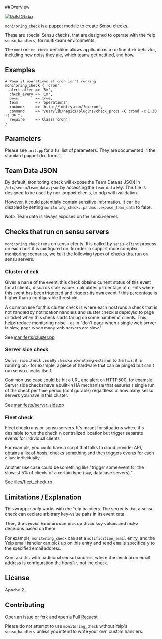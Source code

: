 ##Overview

[![Build Status](https://travis-ci.org/Yelp/puppet-monitoring_check.svg?branch=master)](https://travis-ci.org/Yelp/puppet-monitoring_check)

`monitoring_check` is a puppet module to create Sensu checks.

These are special Sensu checks, that are designed to operate with the 
Yelp `sensu_handlers`, for multi-team environments.

The `monitoring_check` definition allows applications to define their behavior,
including how noisy they are, which teams get notified, and how.

## Examples

```puppet
# Page if operations if cron isn't running
monitoring_check { 'cron':
  alert_after => '5m',
  check_every => '1m',
  page        => true,
  team        => 'operations',
  runbook     => 'http://lmgtfy.com/?q=cron',
  command     => "/usr/lib/nagios/plugins/check_procs -C crond -c 1:30 -t 30 ",
  require     => Class['cron']
}
```

## Parameters

Please see `init.pp` for a full list of parameters. They are documented
in the standard puppet doc format.

## Team Data JSON

By default, monitoring_check will expose the Team Data as JSON in 
`/etc/sensu/team_data.json` by accessing the `team_data` key. This file is
designed to be used by non-puppet clients, to help with validation.

However, it could potentially contain sensitive information. It can be disabled by
setting `monitoring_check::params::expose_team_data` to false.

*Note*: Team data is always exposed on the sensu-server.

## Checks that run on sensu servers

`monitoring_check` runs on sensu clients. It is called by `sensu-client` process
on each host it is configured on. In order to support more complex monitoring
scenarios, we built the following types of checks that run on sensu servers.

### Cluster check

Given a name of the event, this check obtains current status of this event
for all clients, discards stale values, calculates percentage of clients
where this event has been triggered and triggers its own event if this
percentage is higher than a configurable threshold.

A common use for this cluster check is where each host runs a check that is
not handled by notification handlers and cluster check is deployed to page
or ticket when this check starts failing on some number of clients. This helps
reduce monitoring noise - as in "don't page when a single web server is slow,
page when many web servers are slow."

See [manifests/cluster.pp](https://github.com/Yelp/puppet-monitoring_check/blob/master/manifests/cluster.pp)

### Server side check

Server side check usually checks something external
to the host it is running on - for example, a piece of hardware that can
be pinged but can't run sensu checks itself.

Common use case could be hit a URL and alert on HTTP 500, for example. Server
side checks have a built-in HA mechanism that ensures a single run of the check
per time period (configurable) regardless of how many sensu servers you have
in this cluster.

See [manifests/server_side.pp](https://github.com/Yelp/puppet-monitoring_check/blob/master/manifests/server_side.pp)

### Fleet check

Fleet check runs on sensu servers. It's meant for situations where it's
desirable to run the check in centralized location but trigger separate events
for individual clients.

For example, you could have a script that talks to cloud provider API, obtains
a list of hosts, checks something and then triggers events for each client
individually.

Another use case could be something like "trigger some event for
the slowest 5% of clients of a certain type (say, database servers)."

See [files/fleet_check.rb](https://github.com/Yelp/puppet-monitoring_check/blob/master/files/fleet_check.rb)

## Limitations / Explanation

This wrapper *only* works with the Yelp handlers. The secret is that a sensu 
check can declare arbitrary key-value pairs in its event data.

Then, the special handlers can pick up these key-values and make decisions based
on them. 

For example, `monitoring_check` can set a `notification_email` entry, and
the Yelp email handler can pick up on this entry and send emails specifically
to the specified email address. 

Contrast this with traditional sensu handlers, where the destination email
address is configuration the *handler*, not the check. 

## License

Apache 2.

## Contributing

Open an [issue](https://github.com/Yelp/puppet-monitoring_check/issues) or 
[fork](https://github.com/Yelp/puppet-monitoring_check/fork) and open a 
[Pull Request](https://github.com/Yelp/puppet-monitoring_check/pulls)

Please do not attempt to use `monitoring_check` without Yelp's `sensu_handlers`
unless you intend to write your own custom handlers.
